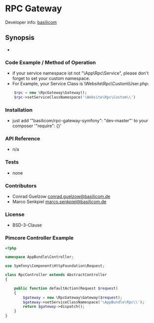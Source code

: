 RPC Gateway
================================================

Developer info: [basilicom](http://basilicom.de/)

## Synopsis

* 

### Code Example / Method of Operation

* if your service namespace ist not "\App\Rpc\Service", please don't forget to set your custom namespace.
* For Example, your Service Class is \Website\Rpc\Custom\User.php:

```php
    $rpc = new \RpcGateway\Gateway();
    $rpc->setServiceClassNamespace('\Website\Rpc\Custom\\')
```

### Installation

* just add '"basilicom/rpc-gateway-symfony": "dev-master"' to your composer '"require": {}'

### API Reference

* n/a

### Tests

* none

### Contributors

* Conrad Guelzow <conrad.guelzow@basilicom.de>
* Marco Senkpiel <marco.senkpiel@basilicom.de>

### License

* BSD-3-Clause

### Pimcore Controller Example
```php
<?php

namespace AppBundle\Controller;

use Symfony\Component\HttpFoundation\Request;

class RpcController extends AbstractController
{

    public function defaultAction(Request $request)
    {
        $gateway = new \RpcGateway\Gateway($request);
        $gateway->setServiceClassNamespace('\AppBundle\Rpc\\');
        return $gateway->dispatch();
    }
}

```
